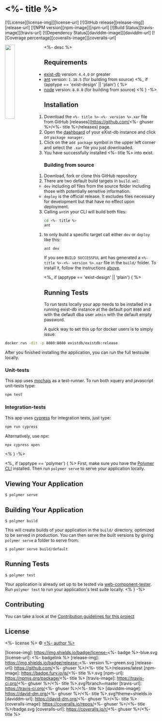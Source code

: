 # <%- title %>
[![License][license-img]][license-url]
[![GitHub release][release-img]][release-url]
[![NPM version][npm-image]][npm-url]
[![Build Status][travis-image]][travis-url]
[![Dependency Status][daviddm-image]][daviddm-url]
[![Coverage percentage][coveralls-image]][coveralls-url]

<img src="icon.png" align="left" width="25%"/>

<%- desc %>

## Requirements
*   [exist-db](http://exist-db.org/exist/apps/homepage/index.html) version: `4.4.0` or greater
*   [ant](http://ant.apache.org) version: `1.10.5` \(for building from source\)
<%_ if (apptype == 'exist-design' || 'plain') { %>
*   [node](http://nodejs.org) version: `8.0.0` \(for building from source\)
<% } -%>    

## Installation
1.  Download  the `<%- title %>-<%- version %>.xar` file from GitHub [releases](https://github.com/<%- ghuser %>/<%- title %>/releases) page.
2.  Open the [dashboard](http://localhost:8080/exist/apps/dashboard/index.html) of your eXist-db instance and click on `package manager`.
    1.  Click on the `add package` symbol in the upper left corner and select the `.xar` file you just downloaded.
3.   You have successfully installed <%- title %> into exist.

### Building from source
1.  Download, fork or clone this GitHub repository
2.  There are two default build targets in `build.xml`:
    *   `dev` including *all* files from the source folder including those with potentially sensitive information.
    *   `deploy` is the official release. It excludes files necessary for development but that have no effect upon deployment.
3.  Calling `ant`in your CLI will build both files:    
```bash
cd <%- title %>
ant
```
   1. to only build a specific target call either `dev` or `deploy` like this:
   ```bash   
   ant dev
   ```   

If you see `BUILD SUCCESSFUL` ant has generated a `<%- title %>-<%- version %>.xar` file in the `build/` folder. To install it, follow the instructions [above](#installation).

<%_ if (apptype == 'exist-design' || 'plain') { %>
## Running Tests
To run tests locally your app needs to be installed in a running exist-db instance at the default port `8080` and with the default dba user `admin` with the default empty password.

A quick way to set this up for docker users is to simply issue:
```bash
docker run -dit -p 8080:8080 existdb/existdb:release
```

After you finished installing the application, you can run the full testsuite locally.

### Unit-tests
This app uses [mochajs](https://mochajs.org) as a test-runner. To run both xquery and javascript unit-tests type:
```bash
npm test
```
### Integration-tests
This app uses [cypress](https://www.cypress.io) for integration tests, just type:

```bash
npm run cypress
```

Alternatively, use npx:
```bash
npx cypress open
```
<% } -%>

<%_ if (apptype == 'polymer') { %>
  First, make sure you have the [Polymer CLI](https://www.npmjs.com/package/polymer-cli) installed. Then run `polymer serve` to serve your application locally.

  ## Viewing Your Application

  ```
  $ polymer serve
  ```

  ## Building Your Application

  ```
  $ polymer build
  ```

  This will create builds of your application in the `build/` directory, optimized to be served in production. You can then serve the built versions by giving `polymer serve` a folder to serve from:

  ```
  $ polymer serve build/default
  ```

  ## Running Tests

  ```
  $ polymer test
  ```

  Your application is already set up to be tested via [web-component-tester](https://github.com/Polymer/web-component-tester). Run `polymer test` to run your application's test suite locally.
<% } -%>

## Contributing
You can take a look at the [Contribution guidelines for this project](.github/CONTRIBUTING.md)

## License

<%- license %> © [<%- author %>](<%- website %>)


[license-img]: https://img.shields.io/badge/license-<%- badge %>-blue.svg
[license-url]: <%- badgelink %>
[release-img]: https://img.shields.io/badge/release-<%- version %>-green.svg
[release-url]: https://github.com/<%- ghuser %>/<%- title %>/releases/latest
[npm-image]: https://badge.fury.io/js/<%- title %>.svg
[npm-url]: https://npmjs.org/package/<%- title %>
[travis-image]: https://travis-ci.org/<%- ghuser %>/<%- title %>.svg?branch=master
[travis-url]: https://travis-ci.org/<%- ghuser %>/<%- title %>
[daviddm-image]: https://david-dm.org/<%- ghuser %>/<%- title %>.svg?theme=shields.io
[daviddm-url]: https://david-dm.org/<%- ghuser %>/<%- title %>
[coveralls-image]: https://coveralls.io/repos/<%- ghuser %>/<%- title %>/badge.svg
[coveralls-url]: https://coveralls.io/r/<%- ghuser %>/<%- title %>

